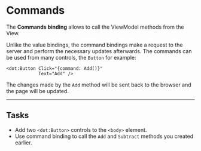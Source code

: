 ﻿---
Title: Commands
CodeTask:
    Path: 50_commands.dothtml.csx
    Default: Counter_30.dothtml
    Correct: Counter_40.dothtml
    Dependencies: 
        - CounterViewModel_40.cs
---

# Commands

The __Commands binding__ allows to call the ViewModel methods from the View.

Unlike the value bindings, the command bindings make a request to the server and perform the necessary updates afterwards. The commands can be used from many controls, the `Button` for example:

```dothtml
<dot:Button Click="{command: Add()}"
            Text="Add" />
```

The changes made by the `Add` method will be sent back to the browser and the page will be updated.

---

## Tasks

- Add two `<dot:Button>` controls to the `<body>` element.
- Use command binding to call the `Add` and `Subtract` methods you created earlier.